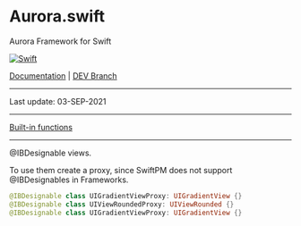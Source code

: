 # Aurora.swift
Aurora Framework for Swift

[![Swift](https://github.com/AuroraFramework/Aurora.swift/workflows/Swift/badge.svg)](https://github.com/AuroraFramework/Aurora.swift/actions)

[Documentation](https://auroraframework.github.io/Aurora.swift/) | [DEV Branch](https://github.com/wdg/Aurora.swift)

---

Last update: 03-SEP-2021

---

[Built-in functions](https://auroraframework.github.io/Aurora.swift)
 
 ---
 
 @IBDesignable views.
 
 To use them create a proxy, since SwiftPM does not support @IBDesignables in Frameworks.
 
 ```swift
 @IBDesignable class UIGradientViewProxy: UIGradientView {}
 @IBDesignable class UIViewRoundedProxy: UIViewRounded {}
 @IBDesignable class UIGradientViewProxy: UIGradientView {}
 ```
